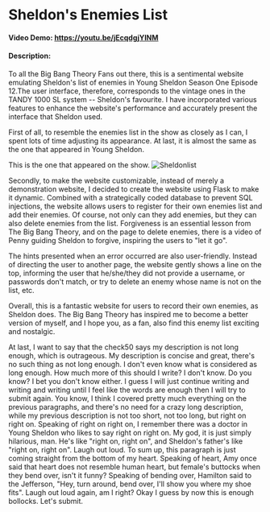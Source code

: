 # Sheldon's Enemies List
#### Video Demo:  https://youtu.be/jEcqdgjYINM

#### Description:

To all the Big Bang Theory Fans out there, this is a sentimental website emulating Sheldon's list
of enemies in Young Sheldon Season One Episode 12.The user interface, therefore, corresponds to
the vintage ones in the TANDY 1000 SL system -- Sheldon's favourite. I have incorporated various
features to enhance the website's performance and accurately present the interface that Sheldon
used.

First of all, to resemble the enemies list in the show as closely as I can, I spent lots of time
adjusting its appearance. At last, it is almost the same as the one that appeared in Young
Sheldon.

This is the one that appeared on the show.
![Sheldonlist](https://imgur.com/a/Ms443Uh)

Secondly, to make the website customizable, instead of merely a demonstration website, I decided
to create the website using Flask to make it dynamic. Combined with a strategically coded database
to prevent SQL injections, the website allows users to register for their own enemies list and add
their enemies. Of course, not only can they add enemies, but they can also delete enemies from the
list. Forgiveness is an essential lesson from The Big Bang Theory, and on the page to delete
enemies, there is a video of Penny guiding Sheldon to forgive, inspiring the users to "let it go".

The hints presented when an error occurred are also user-friendly. Instead of directing the user to
another page, the website gently shows a line on the top, informing the user that he/she/they did
not provide a username, or passwords don't match, or try to delete an enemy whose name is not on the
list, etc.

Overall, this is a fantastic website for users to record their own enemies, as Sheldon does. The Big
Bang Theory has inspired me to become a better version of myself, and I hope you, as a fan, also find
this enemy list exciting and nostalgic.

At last, I want to say that the check50 says my description is not long enough, which is outrageous.
My description is concise and great, there's no such thing as not long enough. I don't even know
what is considered as long enough. How much more of this should I write? I don't know. Do you know?
I bet you don't know either. I guess I will just continue writing and writing and writing until I feel
like the words are enough then I will try to submit again. You know, I think I covered pretty much
everything on the previous paragraphs, and there's no need for a crazy long description, while
my previous description is not too short, not too long, but right on right on. Speaking of right on
right on, I remember there was a doctor in Young Sheldon who likes to say right on right on. My god,
it is just simply hilarious, man. He's like "right on, right on", and Sheldon's father's like "right
on, right on". Laugh out loud. To sum up, this paragraph is just coming straight from the bottom
of my heart. Speaking of heart, Amy once said that heart does not resemble human heart, but female's
buttocks when they bend over, isn't it funny? Speaking of bending over, Hamilton said to the Jefferson,
"Hey, turn around, bend over, I'll show you where my shoe fits". Laugh out loud again, am I right? Okay
I guess by now this is enough bollocks. Let's submit.
